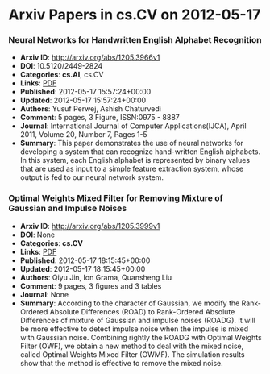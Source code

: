 # Arxiv Papers in cs.CV on 2012-05-17
### Neural Networks for Handwritten English Alphabet Recognition
- **Arxiv ID**: http://arxiv.org/abs/1205.3966v1
- **DOI**: 10.5120/2449-2824
- **Categories**: **cs.AI**, cs.CV
- **Links**: [PDF](http://arxiv.org/pdf/1205.3966v1)
- **Published**: 2012-05-17 15:57:24+00:00
- **Updated**: 2012-05-17 15:57:24+00:00
- **Authors**: Yusuf Perwej, Ashish Chaturvedi
- **Comment**: 5 pages, 3 Figure, ISSN:0975 - 8887
- **Journal**: International Journal of Computer Applications(IJCA), April 2011,
  Volume 20, Number 7, Pages 1-5
- **Summary**: This paper demonstrates the use of neural networks for developing a system that can recognize hand-written English alphabets. In this system, each English alphabet is represented by binary values that are used as input to a simple feature extraction system, whose output is fed to our neural network system.



### Optimal Weights Mixed Filter for Removing Mixture of Gaussian and Impulse Noises
- **Arxiv ID**: http://arxiv.org/abs/1205.3999v1
- **DOI**: None
- **Categories**: **cs.CV**
- **Links**: [PDF](http://arxiv.org/pdf/1205.3999v1)
- **Published**: 2012-05-17 18:15:45+00:00
- **Updated**: 2012-05-17 18:15:45+00:00
- **Authors**: Qiyu Jin, Ion Grama, Quansheng Liu
- **Comment**: 9 pages, 3 figures and 3 tables
- **Journal**: None
- **Summary**: According to the character of Gaussian, we modify the Rank-Ordered Absolute Differences (ROAD) to Rank-Ordered Absolute Differences of mixture of Gaussian and impulse noises (ROADG). It will be more effective to detect impulse noise when the impulse is mixed with Gaussian noise. Combining rightly the ROADG with Optimal Weights Filter (OWF), we obtain a new method to deal with the mixed noise, called Optimal Weights Mixed Filter (OWMF). The simulation results show that the method is effective to remove the mixed noise.



